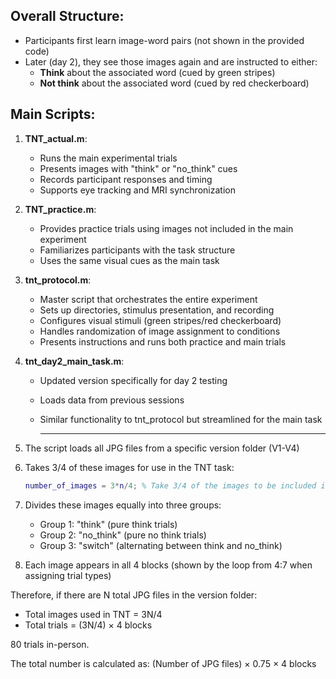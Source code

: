 ## Overall Structure:
- Participants first learn image-word pairs (not shown in the provided code)
- Later (day 2), they see those images again and are instructed to either:
  - **Think** about the associated word (cued by green stripes)
  - **Not think** about the associated word (cued by red checkerboard)

## Main Scripts:

1. **TNT_actual.m**: 
   - Runs the main experimental trials
   - Presents images with "think" or "no_think" cues
   - Records participant responses and timing
   - Supports eye tracking and MRI synchronization

2. **TNT_practice.m**:
   - Provides practice trials using images not included in the main experiment
   - Familiarizes participants with the task structure
   - Uses the same visual cues as the main task

3. **tnt_protocol.m**:
   - Master script that orchestrates the entire experiment
   - Sets up directories, stimulus presentation, and recording
   - Configures visual stimuli (green stripes/red checkerboard)
   - Handles randomization of image assignment to conditions
   - Presents instructions and runs both practice and main trials

4. **tnt_day2_main_task.m**:
   - Updated version specifically for day 2 testing
   - Loads data from previous sessions
   - Similar functionality to tnt_protocol but streamlined for the main task
  
     ---

     
1. The script loads all JPG files from a specific version folder (V1-V4)
2. Takes 3/4 of these images for use in the TNT task:
   ```matlab
   number_of_images = 3*n/4; % Take 3/4 of the images to be included in TNT
   ```

3. Divides these images equally into three groups:
   - Group 1: "think" (pure think trials)
   - Group 2: "no_think" (pure no think trials) 
   - Group 3: "switch" (alternating between think and no_think)

4. Each image appears in all 4 blocks (shown by the loop from 4:7 when assigning trial types)

Therefore, if there are N total JPG files in the version folder:
- Total images used in TNT = 3N/4
- Total trials = (3N/4) × 4 blocks

80 trials in-person. 

The total number is calculated as: (Number of JPG files) × 0.75 × 4 blocks
